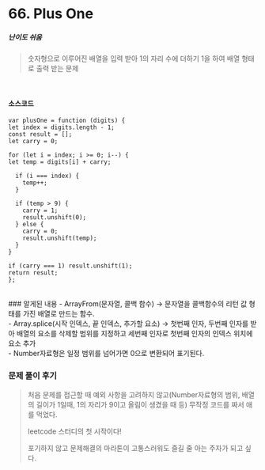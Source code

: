 # 66. Plus One

##### 난이도 쉬움

> 숫자형으로 이루어진 배열을 입력 받아 1의 자리 수에 더하기 1을 하여 배열 형태로 출력 받는 문제

<br>

#### 소스코드

    var plusOne = function (digits) {
    let index = digits.length - 1;
    const result = [];
    let carry = 0;

    for (let i = index; i >= 0; i--) {
    let temp = digits[i] + carry;

      if (i === index) {
        temp++;
      }

      if (temp > 9) {
        carry = 1;
        result.unshift(0);
      } else {
        carry = 0;
        result.unshift(temp);
      }
    }

    if (carry === 1) result.unshift(1);
    return result;
    };

<br>
### 알게된 내용
  - ArrayFrom(문자열, 콜백 함수) -> 문자열을 콜백함수의 리턴 값 형태를 가진 배열로 만드는 함수.
    <br>
  - Array.splice(시작 인덱스, 끝 인덱스, 추가할 요소) -> 첫번째 인자, 두번째 인자를 받아 배열의 요소를 삭제할 범위를 지정하고 세번째 인자로 첫번째 인자의 인덱스 위치에 요소 추가
    <br>
  - Number자료형은 일정 범위를 넘어가면 0으로 변환되어 표기된다.

<br>

### 문제 풀이 후기

> 처음 문제를 접근할 때 예외 사항을 고려하지 않고(Number자료형의 범위, 배열의 길이가 1일때, 1의 자리가 9이고 올림이 생겼을 때 등) 무작정 코드를 짜서 애를 먹었다.
>
> leetcode 스터디의 첫 시작이다!
>
> 포기하지 않고 문제해결의 마라톤이 고통스러워도 즐길 줄 아는 주자가 되고 싶다.
